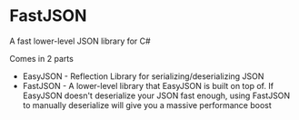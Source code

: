# FastJSON
A fast lower-level JSON library for C#

Comes in 2 parts
* EasyJSON - Reflection Library for serializing/deserializing JSON
* FastJSON - A lower-level library that EasyJSON is built on top of. If EasyJSON doesn't deserialize your JSON fast enough, using FastJSON to manually deserialize will give you a massive performance boost
